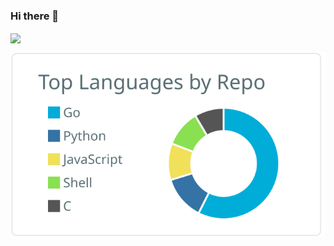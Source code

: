 ### Hi there 👋 
<p>
	<img width="50%" align="center" src="https://github-readme-stats.vercel.app/api?username=qooiverson3&show_icons=true&hide_border=true" />
</p>

[![](https://raw.githubusercontent.com/minghsu0107/minghsu0107/main/profile-summary-card-output/default/1-repos-per-language.svg)](https://github.com/vn7n24fzkq/github-profile-summary-cards)
